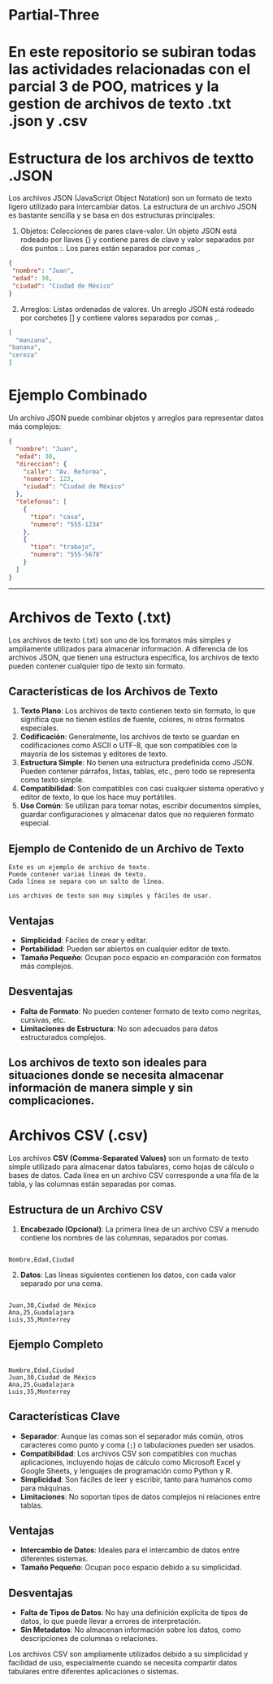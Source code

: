 # Partial-Three


# En este repositorio se subiran todas las actividades relacionadas con el parcial 3 de POO, matrices y la gestion de archivos de texto .txt .json y .csv 

# Estructura de los archivos de textto .JSON

Los archivos JSON (JavaScript Object Notation) son un formato de texto ligero utilizado para intercambiar datos. La estructura de un archivo JSON es bastante sencilla y se basa en dos estructuras principales:

1. Objetos: Colecciones de pares clave-valor. Un objeto JSON está rodeado por llaves {} y contiene pares de clave y valor separados por dos puntos :. Los pares están separados por comas ,.
```json
{
 "nombre": "Juan", 
 "edad": 30, 
 "ciudad": "Ciudad de México" 
}
```
2. Arreglos: Listas ordenadas de valores. Un arreglo JSON está rodeado por corchetes [] y contiene valores separados por comas ,.
```json
[
  "manzana",
"banana",
"cereza"
]
```
# Ejemplo Combinado
Un archivo JSON puede combinar objetos y arreglos para representar datos más complejos:

```json
{
  "nombre": "Juan",
  "edad": 30,
  "direccion": {
    "calle": "Av. Reforma",
    "numero": 123,
    "ciudad": "Ciudad de México"
  },
  "telefonos": [
    {
      "tipo": "casa",
      "numero": "555-1234"
    },
    {
      "tipo": "trabajo",
      "numero": "555-5678"
    }
  ]
}
```
---

# Archivos de Texto (.txt)

Los archivos de texto (.txt) son uno de los formatos más simples y ampliamente utilizados para almacenar información. A diferencia de los archivos JSON, que tienen una estructura específica, los archivos de texto pueden contener cualquier tipo de texto sin formato.  

## Características de los Archivos de Texto

1. **Texto Plano**: Los archivos de texto contienen texto sin formato, lo que significa que no tienen estilos de fuente, colores, ni otros formatos especiales.
2. **Codificación**: Generalmente, los archivos de texto se guardan en codificaciones como ASCII o UTF-8, que son compatibles con la mayoría de los sistemas y editores de texto.
3. **Estructura Simple**: No tienen una estructura predefinida como JSON. Pueden contener párrafos, listas, tablas, etc., pero todo se representa como texto simple.
4. **Compatibilidad**: Son compatibles con casi cualquier sistema operativo y editor de texto, lo que los hace muy portátiles.
5. **Uso Común**: Se utilizan para tomar notas, escribir documentos simples, guardar configuraciones y almacenar datos que no requieren formato especial.

## Ejemplo de Contenido de un Archivo de Texto
```texto
Este es un ejemplo de archivo de texto.
Puede contener varias líneas de texto.
Cada línea se separa con un salto de línea.

Los archivos de texto son muy simples y fáciles de usar.
```


## Ventajas

- **Simplicidad**: Fáciles de crear y editar.
- **Portabilidad**: Pueden ser abiertos en cualquier editor de texto.
- **Tamaño Pequeño**: Ocupan poco espacio en comparación con formatos más complejos.

## Desventajas

- **Falta de Formato**: No pueden contener formato de texto como negritas, cursivas, etc.
- **Limitaciones de Estructura**: No son adecuados para datos estructurados complejos.

Los archivos de texto son ideales para situaciones donde se necesita almacenar información de manera simple y sin complicaciones.
---
# Archivos CSV (.csv)

Los archivos **CSV (Comma-Separated Values)** son un formato de texto simple utilizado para almacenar datos tabulares, como hojas de cálculo o bases de datos. Cada línea en un archivo CSV corresponde a una fila de la tabla, y las columnas están separadas por comas.  

## Estructura de un Archivo CSV

1. **Encabezado (Opcional)**: La primera línea de un archivo CSV a menudo contiene los nombres de las columnas, separados por comas.

```csv

Nombre,Edad,Ciudad

```


2. **Datos**: Las líneas siguientes contienen los datos, con cada valor separado por una coma.

```csv

Juan,30,Ciudad de México
Ana,25,Guadalajara
Luis,35,Monterrey

```


## Ejemplo Completo

```csv

Nombre,Edad,Ciudad
Juan,30,Ciudad de México
Ana,25,Guadalajara
Luis,35,Monterrey

```


## Características Clave

- **Separador**: Aunque las comas son el separador más común, otros caracteres como punto y coma (`;`) o tabulaciones pueden ser usados.
- **Compatibilidad**: Los archivos CSV son compatibles con muchas aplicaciones, incluyendo hojas de cálculo como Microsoft Excel y Google Sheets, y lenguajes de programación como Python y R.
- **Simplicidad**: Son fáciles de leer y escribir, tanto para humanos como para máquinas.
- **Limitaciones**: No soportan tipos de datos complejos ni relaciones entre tablas.

## Ventajas

- **Intercambio de Datos**: Ideales para el intercambio de datos entre diferentes sistemas.
- **Tamaño Pequeño**: Ocupan poco espacio debido a su simplicidad.

## Desventajas

- **Falta de Tipos de Datos**: No hay una definición explícita de tipos de datos, lo que puede llevar a errores de interpretación.
- **Sin Metadatos**: No almacenan información sobre los datos, como descripciones de columnas o relaciones.

Los archivos CSV son ampliamente utilizados debido a su simplicidad y facilidad de uso, especialmente cuando se necesita compartir datos tabulares entre diferentes aplicaciones o sistemas.
